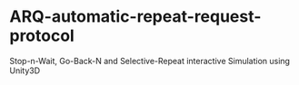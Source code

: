 # ARQ-automatic-repeat-request-protocol

Stop-n-Wait, Go-Back-N and Selective-Repeat interactive Simulation using Unity3D
